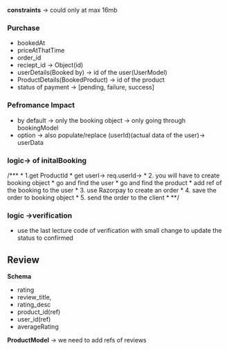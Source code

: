 **constraints** -> could only at max 16mb
### Purchase 
* bookedAt 
* priceAtThatTime
* order_id
* reciept_id -> Object(id)
* userDetails(Booked by) -> id of the user(UserModel)
* ProductDetails(BookedProduct) -> id of the product
* status of payment -> [pending, failure, success]
### Pefromance Impact
* by default -> only the booking object -> only going through bookingModel
* option -> also populate/replace (userId)(actual data of the user)-> userData

### logic-> of initalBooking
 /***
     * 1.get ProductId
     *  get userI-> req.userId-> 
     * 2. you will have to create booking object 
     *      go and find the user
     *      go and find the  product 
            *  add ref of the booking to the user 
     * 3. use Razorpay to create an order
     * 4. save the order to booking object 
     * 5. send the order to the client
     * **/
### logic ->verification 
  * use the last lecture code  of verification with small change to update the status to confirmed
## Review 
**Schema**
* rating
* review_title,
* rating_desc
* product_id(ref)
* user_id(ref)
* averageRating

**ProductModel**
-> we need to add refs of reviews